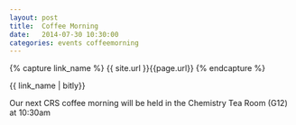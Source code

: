 ```yaml
---
layout: post
title:  Coffee Morning
date:   2014-07-30 10:30:00
categories: events coffeemorning
---
```

{% capture link_name %}
 {{ site.url }}{{page.url}}
{% endcapture %}

<div class="link">
{{ link_name | bitly}}
</div>

Our next CRS coffee morning will be held in the Chemistry Tea Room (G12) at 10:30am